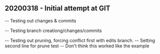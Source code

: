 ## 20200318 - Initial attempt at GIT

-- Testing out changes & commits

-- Testing branch creationg/changes/commits

-- Testing out pruning, forcing conflict first with edits branch.
-- Setting second line for prune test
-- Don't think this worked like the example